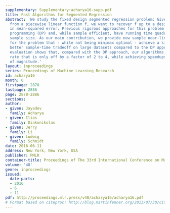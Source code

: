 ```yaml
---
supplementary: Supplementary:acharya16-supp.pdf
title: Fast Algorithms for Segmented Regression
abstract: 'We study the fixed design segmented regression problem: Given noisy samples
  from a piecewise linear function f, we want to recover f up to a desired accuracy
  in mean-squared error. Previous rigorous approaches for this problem rely on dynamic
  programming (DP) and, while sample efficient, have running time quadratic in the
  sample size. As our main contribution, we provide new sample near-linear time algorithms
  for the problem that - while not being minimax optimal - achieve a significantly
  better sample-time tradeoff on large datasets compared to the DP approach. Our experimental
  evaluation shows that, compared with the DP approach, our algorithms provide a convergence
  rate that is only off by a factor of 2 to 4, while achieving speedups of three orders
  of magnitude.'
layout: inproceedings
series: Proceedings of Machine Learning Research
id: acharya16
month: 0
firstpage: 2878
lastpage: 2886
page: 2878-2886
sections: 
author:
- given: Jayadev
  family: Acharya
- given: Ilias
  family: Diakonikolas
- given: Jerry
  family: Li
- given: Ludwig
  family: Schmidt
date: 2016-06-11
address: New York, New York, USA
publisher: PMLR
container-title: Proceedings of The 33rd International Conference on Machine Learning
volume: '48'
genre: inproceedings
issued:
  date-parts:
  - 2016
  - 6
  - 11
pdf: http://proceedings.mlr.press/v48/acharya16/acharya16.pdf
# Format based on citeproc: http://blog.martinfenner.org/2013/07/30/citeproc-yaml-for-bibliographies/
---
```


